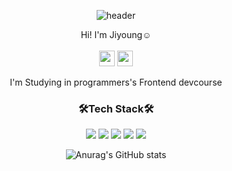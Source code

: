 <div align="center">

![header](https://capsule-render.vercel.app/api?type=waving&color=bbdefb&height=250&text=Welcome!&animation=fadeIn&fontColor=ffffff&fontAlignY=35&desc=JiYoung's%20GitHub&descAlign=65&descAlignY=50)

Hi! I'm Jiyoung☺
<br/>
<br />
 <a href="https://yj-zero.tistory.com/" target="_blank"><img height="25" src="https://img.shields.io/badge/BLOG-000000?style=flat-square&logo=tistory&logoColor=white"/></a> <img height="25" src="https://img.shields.io/badge/DevCourse-1a237e?style=for-the-badge&logoColor=white">

I'm Studying in programmers's Frontend devcourse

### 🛠Tech Stack🛠
 
 <img src="https://img.shields.io/badge/JavaScript-F7DF1E?style=for-the-badge&logo=JavaScript&logoColor=black"> <img src="https://img.shields.io/badge/TypeScript-3178C6?style=for-the-badge&logo=TypeScript&logoColor=black"> <img src="https://img.shields.io/badge/React-61DAFB?style=for-the-badge&logo=React&logoColor=black"> <img src="https://img.shields.io/badge/CSS-1572B6?style=for-the-badge&logo=CSS3&logoColor=black"> <img src="https://img.shields.io/badge/HTML-E34F26?style=for-the-badge&logo=HTML5&logoColor=black">
 
 
 
 ![Anurag's GitHub stats](https://github-readme-stats.vercel.app/api?username=YJZero&show_icons=true&theme=radical)
 </div>
